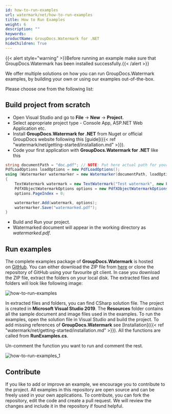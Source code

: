 ```yaml
---
id: how-to-run-examples
url: watermark/net/how-to-run-examples
title: How to Run Examples
weight: 6
description: ""
keywords: 
productName: GroupDocs.Watermark for .NET
hideChildren: True
---
```

{{< alert style="warning" >}}Before running an example make sure that GroupDocs.Watermark has been installed successfully.{{< /alert >}}

We offer multiple solutions on how you can run GroupDocs.Watermark examples, by building your own or using our examples out-of-the-box.

Please choose one from the following list:

## Build project from scratch

* Open Visual Studio and go to **File** -> **New** -> **Project**.
* Select appropriate project type - Console App, ASP.NET Web Application etc.
* Install **GroupDocs.Watermark for .NET** from Nuget or official GroupDocs website following this [guide]({{< ref "watermark/net/getting-started/installation.md" >}}).
* Code your first application with **GroupDocs.Watermark for .NET** like this

```csharp
string documentPath = "doc.pdf"; // NOTE: Put here actual path for your document
PdfLoadOptions loadOptions = new PdfLoadOptions();
using (Watermarker watermarker = new Watermarker(documentPath, loadOptions))
{
    TextWatermark watermark = new TextWatermark("Test watermark", new Font("Arial", 36, FontStyle.Bold | FontStyle.Italic));
    PdfXObjectWatermarkOptions options = new PdfXObjectWatermarkOptions();
    options.PageIndex = 0;

    watermarker.Add(watermark, options);
    watermarker.Save("watermarked.pdf");
}
```

* Build and Run your project.
* Watermarked document will appear in the working directory as *watermarked.pdf*.

## Run examples

The complete examples package of **GroupDocs.Watermark** is hosted on [GitHub](https://github.com/groupdocs-watermark/GroupDocs.Watermark-for-.NET). You can either download the ZIP file from [here](https://github.com/groupdocs-watermark/GroupDocs.Watermark-for-.NET/archive/master.zip) or clone the repository of GitHub using your favourite git client. In case you download the ZIP file, extract the folders on your local disk. The extracted files and folders will look like following image:

![how-to-run-examples](watermark/net/images/how-to-run-examples.jpg)

In extracted files and folders, you can find CSharp solution file. The project is created in **Microsoft Visual Studio 2019**. The **Resources** folder contains all the sample document and image files used in the examples. To run the examples, open the solution file in Visual Studio and build the project. To add missing references of **GroupDocs.Watermark** see [Installation]({{< ref "watermark/net/getting-started/installation.md" >}}). All the functions are called from **RunExamples.cs**.

Un-comment the function you want to run and comment the rest.

![how-to-run-examples_1](watermark/net/images/how-to-run-examples_1.png)

## Contribute

If you like to add or improve an example, we encourage you to contribute to the project. All examples in this repository are open source and can be freely used in your own applications. To contribute, you can fork the repository, edit the code and create a pull request. We will review the changes and include it in the repository if found helpful.
